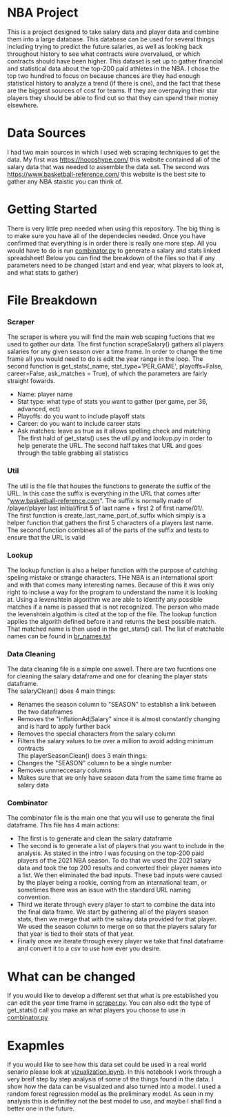 # NBA Project

This is a project designed to take salary data and player data and combine them into a large database.
This database can be used for several things including trying to predict the future salaries, as well as looking back throughout history to see what contracts were overvalued,
or which contracts should have been higher.
This dataset is set up to gather financial and statistical data about the top-200 paid athletes in the NBA. I chose the top two hundred to focus on because chances are they had enough statistical history to analyze a trend (if there is one), and the fact that these are the biggest sources of cost for teams. If they are overpaying their star players they should be able to find out so that they can spend their money elsewhere.

# Data Sources
I had two main sources in which I used web scraping techniques to get the data. My first was https://hoopshype.com/ this website contained all of the salary data that was needed to assemble the data set. The second was https://www.basketball-reference.com/ this website is the best site to gather any NBA staistic you can think of. 

# Getting Started
There is very little prep needed when using this repository. The big thing is to make sure you have all of the dependecies needed. Once you have confirmed that everything is in order there is really one more step. All you would have to do is run [combinator.py](https://github.com/walex42/NBA_Project/blob/main/combinator.py) to generate a salary and stats linked spreadsheet! Below you can find the breakdown of the files so that if any parameters need to be changed (start and end year, what players to look at, and what stats to gather)

# File Breakdown
### Scraper
The scraper is where you will find the main web scaping fuctions that we used to gather our data. 
The first function scrapeSalary() gathers all players salaries for any given season over a time frame. In order to change the time frame all you would need to do is edit the year range in the loop.
The second function is get_stats(_name, stat_type='PER_GAME', playoffs=False, career=False, ask_matches = True), of which the parameters are fairly straight fowards.  
- Name: player name  
- Stat type: what type of stats you want to gather (per game, per 36, advanced, ect)  
- Playoffs: do you want to include playoff stats  
- Career: do you want to include career stats  
- Ask matches: leave as true as it allows spelling check and matching  
The first hald of get_stats() uses the util.py and lookup.py in order to help generate the URL. The second half takes that URL and goes through the table grabbing all statistics
### Util
The util is the file that houses the functions to generate the suffix of the URL. In this case the suffix is everything in the URL that comes after "www.basketball-reference.com". The suffix is normally made of /player/player last initial/first 5 of last name + first 2 of first name/01/.  
The first function is create_last_name_part_of_suffix which simply is a helper function that gathers the first 5 characters of a players last name.  
The second function combines all of the parts of the suffix and tests to ensure that the URL is valid
### Lookup
The lookup function is also a helper function with the purpose of catching speling mistake or strange characters. THe NBA is an international sport and with that comes many interesting names. Because of this it was only right to incluse a way for the program to understand the name it is looking at. Using a levenshtein algorithm we are able to identify any possible matches if a name is passed that is not recognized. The person who made the levenshtein algothim is cited at the top of the file. The lookup function applies the algorith defined before it and returns the best possible match. That matched name is then used in the get_stats() call. The list of matchable names can be found in [br_names.txt](https://github.com/walex42/NBA_Project/blob/main/br_api/br_names.txt)
### Data Cleaning
The data cleaning file is a simple one aswell. There are two fucntions one for cleaning the salary dataframe and one for cleaning the player stats dataframe.  
The salaryClean() does 4 main things:  
- Renames the season column to "SEASON" to establish a link between the two dataframes  
- Removes the "inflationAdjSalary" since it is almost constantly changing and is hard to apply further back  
- Removes the special characters from the salary column  
- Filters the salary values to be over a million to avoid adding minimum contracts  
The playerSeasonClean() does 3 main things:  
- Changes the "SEASON" column to be a single number  
- Removes unnneccesary columns  
- Makes sure that we only have season data from the same time frame as salary data
### Combinator
The combinator file is the main one that you will use to generate the final dataframe. This file has 4 main actions:  
- The first is to generate and clean the salary dataframe
- The second is to generate a list of players that you want to include in the analysis. As stated in the intro I was focusing on the top-200 paid players of the 2021 NBA season. To do that we used the 2021 salary data and took the top 200 results and converted their player names into a list. We then eliminated the bad inputs. These bad inputs were caused by the player being a rookie, coming from an international team, or sometimes there was an issue with the standard URL naming convention.  
- Third we iterate through every player to start to combine the data into the final data frame. We start by gathering all of the players season stats, then we merge that with the salray data provided for that player. We used the season column to merge on so that the players salary for that year is tied to their stats of that year.  
- Finally once we iterate through every player we take that final dataframe and convert it to a csv to use how ever you desire.

# What can be changed
If you would like to develop a different set that what is pre established you can edit the year time frame in [scraper.py](https://github.com/walex42/NBA_Project/blob/main/scraper.py). You can also edit the type of get_stats() call you make an what players you choose to use in [combinator.py](https://github.com/walex42/NBA_Project/blob/main/combinator.py)

# Exapmles
If you would like to see how this data set could be used in a real world senario please look at [vizualization.ipynb](https://github.com/walex42/NBA_Project/blob/main/vizualization.ipynb). In this notebook I work through a very breif step by step analysis of some of the things found in the data. I show how the data can be visualized and also turned into a model. I used a random forest regression model as the preliminary model. As seen in my analysis this is definitley not the best model to use, and maybe I shall find a better one in the future.